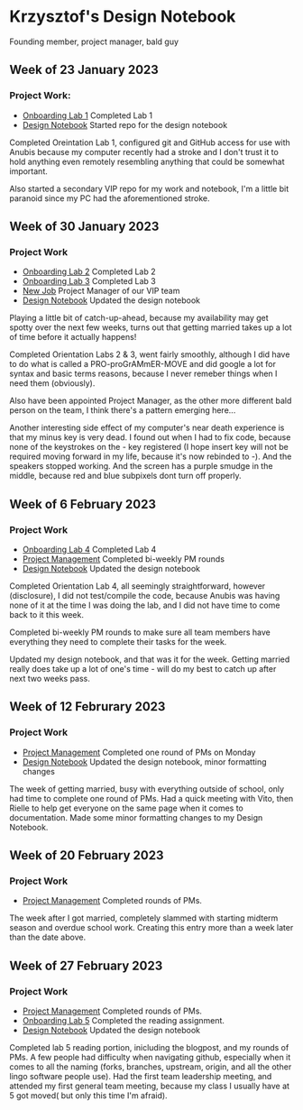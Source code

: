 # Krzysztof's Design Notebook
Founding member, project manager, bald guy

## Week of 23 January 2023
### Project Work: 
* [Onboarding Lab 1](https://github.com/kc3977/VIP/tree/master/week_one_lab) Completed Lab 1 
* [Design Notebook](https://github.com/NYU-Processor-Design/nyu-processor-design.github.io/pull/10) Started repo for the design notebook

Completed Oreintation Lab 1, configured git and GitHub access for use with Anubis 
because my computer recently had a stroke and I don't trust it to hold anything 
even remotely resembling anything that could be somewhat important.

Also started a secondary VIP repo for my work and notebook,
I'm a little bit paranoid since my PC had the aforementioned stroke.

## Week of 30 January 2023
### Project Work
* [Onboarding Lab 2](https://github.com/kc3977/onboarding-lab-2) Completed Lab 2
* [Onboarding Lab 3](https://github.com/kc3977/onboarding-lab-3) Completed Lab 3
* [New Job](https://nyu-processor-design.github.io/vip_course_docs/membership.html) Project Manager of our VIP team
* [Design Notebook](https://github.com/NYU-Processor-Design/nyu-processor-design.github.io/pull/32) Updated the design notebook

Playing a little bit of catch-up-ahead, because my availability may get spotty over the next few weeks,
turns out that getting married takes up a lot of time before it actually happens!

Completed Orientation Labs 2 & 3, went fairly smoothly, although I did have to do what is called
a PRO-proGrAMmER-MOVE and did google a lot for syntax and basic terms reasons, 
because I never remeber things when I need them (obviously).

Also have been appointed Project Manager, as the other more different bald person on the team,
I think there's a pattern emerging here...

Another interesting side effect of my computer's near death experience is that my minus key is very dead.
I found out when I had to fix code, because none of the keystrokes on the - key registered (I hope insert key will not be required moving forward in my life, because it's now rebinded to -).
And the speakers stopped working. And the screen has a purple smudge in the middle, because red and blue
subpixels dont turn off properly. 

## Week of 6 February 2023
### Project Work
* [Onboarding Lab 4](https://github.com/kc3977/onboarding-lab-4) Completed Lab 4
* [Project Management]() Completed bi-weekly PM rounds
* [Design Notebook](https://github.com/NYU-Processor-Design/nyu-processor-design.github.io/pull/45) Updated the design notebook

Completed Orientation Lab 4, all seemingly straightforward, however (disclosure), I did not test/compile the code, because Anubis was having none of it at the time I was doing the lab, and I did not have time to come back to it this week.

Completed bi-weekly PM rounds to make sure all team members have everything they need to complete their tasks for the week.

Updated my design notebook, and that was it for the week. Getting married really does take up a lot of one's time - will do my best to catch up after next two weeks pass.

## Week of 12 Februrary 2023
### Project Work
* [Project Management]() Completed one round of PMs on Monday
* [Design Notebook](https://github.com/NYU-Processor-Design/nyu-processor-design.github.io/pull/71) Updated the design notebook, minor formatting changes

The week of getting married, busy with everything outside of school, only had time to complete one round of PMs. 
Had a quick meeting with Vito, then Rielle to help get everyone on the same page when it comes to documentation.
Made some minor formatting changes to my Design Notebook.

## Week of 20 February 2023
### Project Work
* [Project Management]() Completed rounds of PMs.

The week after I got married, completely slammed with starting midterm season and overdue school work.
Creating this entry more than a week later than the date above.

## Week of 27 February 2023
### Project Work
* [Project Management]() Completed rounds of PMs.
* [Onboarding Lab 5]() Completed the reading assignment.
* [Design Notebook](https://github.com/NYU-Processor-Design/nyu-processor-design.github.io/pull/83) Updated the design notebook

Completed lab 5 reading portion, inicluding the blogpost, and my rounds of PMs.
A few people had difficulty when navigating github, especially when it comes to all the naming (forks, branches, upstream, origin, and all the other lingo software people use). Had the first team leadership meeting, and attended my first general team meeting, because my class I usually have at 5 got moved( but only this time I'm afraid).  
